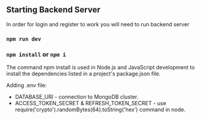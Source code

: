 ## Starting Backend Server
In order for login and register to work you will need to run backend server

### `npm run dev`

### `npm install` or `npm i`

The command npm install is used in Node.js and JavaScript development to install the dependencies listed in a project's package.json file.

Adding .env file: 

* DATABASE_URI - connection to MongoDB cluster.
* ACCESS_TOKEN_SECRET &  REFRESH_TOKEN_SECRET - use require('crypto').randomBytes(64).toString('hex') command in node.
